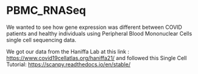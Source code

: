 # PBMC_RNASeq

We wanted to see how gene expression was different between COVID patients and healthy individuals using Peripheral Blood Mononuclear Cells single cell sequencing data.

We got our data from the Haniffa Lab at this link : https://www.covid19cellatlas.org/haniffa21/ and followed this Single Cell Tutorial:
https://scanpy.readthedocs.io/en/stable/
